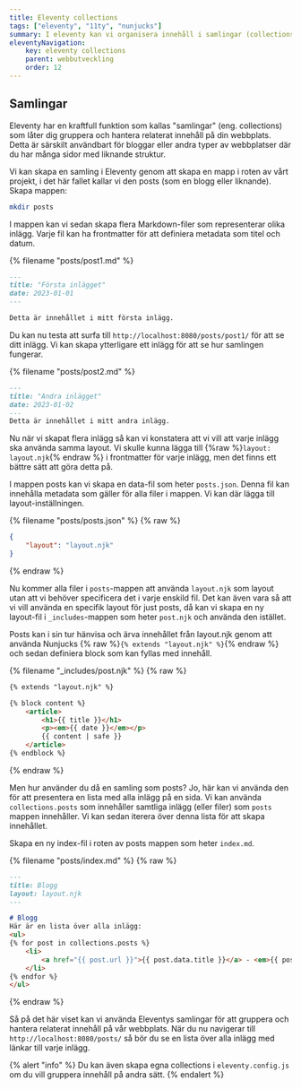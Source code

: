 ```yaml
---
title: Eleventy collections
tags: ["eleventy", "11ty", "nunjucks"]
summary: I eleventy kan vi organisera innehåll i samlingar (collections) för att enklare hantera relaterat innehåll.
eleventyNavigation:
    key: eleventy collections
    parent: webbutveckling
    order: 12
---
```


## Samlingar

Eleventy har en kraftfull funktion som kallas "samlingar" (eng. collections) som låter dig gruppera och hantera relaterat innehåll på din webbplats. Detta är särskilt användbart för bloggar eller andra typer av webbplatser där du har många sidor med liknande struktur.

Vi kan skapa en samling i Eleventy genom att skapa en mapp i roten av vårt projekt, i det här fallet kallar vi den posts (som en blogg eller liknande). Skapa mappen:

```bash
mkdir posts
```

I mappen kan vi sedan skapa flera Markdown-filer som representerar olika inlägg. Varje fil kan ha frontmatter för att definiera metadata som titel och datum.

{% filename "posts/post1.md" %}
```markdown
---
title: "Första inlägget"
date: 2023-01-01
---

Detta är innehållet i mitt första inlägg.
```

Du kan nu testa att surfa till `http://localhost:8080/posts/post1/` för att se ditt inlägg. Vi kan skapa ytterligare ett inlägg för att se hur samlingen fungerar.

{% filename "posts/post2.md" %}
```markdown
---
title: "Andra inlägget"
date: 2023-01-02
---
Detta är innehållet i mitt andra inlägg.
```

Nu när vi skapat flera inlägg så kan vi konstatera att vi vill att varje inlägg ska använda samma layout. Vi skulle kunna lägga till {%raw %}`layout: layout.njk`{% endraw %} i frontmatter för varje inlägg, men det finns ett bättre sätt att göra detta på.

I mappen posts kan vi skapa en data-fil som heter `posts.json`. Denna fil kan innehålla metadata som gäller för alla filer i mappen. Vi kan där lägga till layout-inställningen.

{% filename "posts/posts.json" %}
{% raw %}
```json
{
    "layout": "layout.njk"
}
```
{% endraw %}

Nu kommer alla filer i `posts`-mappen att använda `layout.njk` som layout utan att vi behöver specificera det i varje enskild fil. Det kan även vara så att vi vill använda en specifik layout för just posts, då kan vi skapa en ny layout-fil i `_includes`-mappen som heter `post.njk` och använda den istället.

Posts kan i sin tur hänvisa och ärva innehållet från layout.njk genom att använda Nunjucks {% raw %}`{% extends "layout.njk" %}`{% endraw %} och sedan definiera block som kan fyllas med innehåll.

{% filename "_includes/post.njk" %}
{% raw %}
```html
{% extends "layout.njk" %}

{% block content %}
    <article>
        <h1>{{ title }}</h1>
        <p><em>{{ date }}</em></p>
        {{ content | safe }}
    </article>
{% endblock %}
```
{% endraw %}

Men hur använder du då en samling som posts? Jo, här kan vi använda den för att presentera en lista med alla inlägg på en sida. Vi kan använda `collections.posts` som innehåller samtliga inlägg (eller filer) som `posts` mappen innehåller. Vi kan sedan iterera över denna lista för att skapa innehållet. 

Skapa en ny index-fil i roten av posts mappen som heter `index.md`.

{% filename "posts/index.md" %}
{% raw %}
```markdown
---
title: Blogg
layout: layout.njk
---

# Blogg
Här är en lista över alla inlägg:
<ul>
{% for post in collections.posts %}
    <li>
        <a href="{{ post.url }}">{{ post.data.title }}</a> - <em>{{ post.data.date }}</em>
    </li>
{% endfor %}
</ul>
```
{% endraw %}

Så på det här viset kan vi använda Eleventys samlingar för att gruppera och hantera relaterat innehåll på vår webbplats. När du nu navigerar till `http://localhost:8080/posts/` så bör du se en lista över alla inlägg med länkar till varje inlägg.

{% alert "info" %}
Du kan även skapa egna collections i `eleventy.config.js` om du vill gruppera innehåll på andra sätt.
{% endalert %}